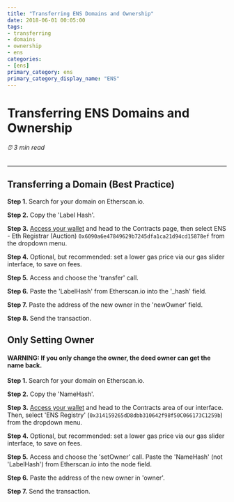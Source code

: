 ```yaml
---
title: "Transferring ENS Domains and Ownership"
date: 2018-06-01 00:05:00
tags:
- transferring
- domains
- ownership
- ens
categories:
- [ens]
primary_category: ens
primary_category_display_name: "ENS"
---
```


# __Transferring ENS Domains and Ownership__
###### ⏰ 3 min read
***

## __Transferring a Domain (Best Practice)__
**Step 1.** Search for your domain on Etherscan.io.

**Step 2.** Copy the 'Label Hash'.

**Step 3.** [Access your wallet]() and head to the Contracts page, then select ENS - Eth Registrar (Auction) `0x6090a6e47849629b7245dfa1ca21d94cd15878ef` from the dropdown menu.

**Step 4.** Optional, but recommended: set a lower gas price via our gas slider interface, to save on fees.

**Step 5.** Access and choose the 'transfer' call.

**Step 6.** Paste the 'LabelHash' from Etherscan.io into the '_hash' field.

**Step 7.** Paste the address of the new owner in the 'newOwner' field.

**Step 8.** Send the transaction.



## __Only Setting Owner__
#### __WARNING: If you only change the owner, the deed owner can get the name back.__

**Step 1.** Search for your domain on Etherscan.io.

**Step 2.** Copy the 'NameHash'.

**Step 3.** [Access your wallet]() and head to the Contracts area of our interface. Then, select 'ENS Registry' (`0x314159265dD8dbb310642f98f50C066173C1259b`) from the dropdown menu.

**Step 4.** Optional, but recommended: set a lower gas price via our gas slider interface, to save on fees.

**Step 5.** Access and choose the 'setOwner' call. Paste the 'NameHash' (not 'LabelHash') from Etherscan.io into the node field.

**Step 6.** Paste the address of the new owner in 'owner'.

**Step 7.** Send the transaction.